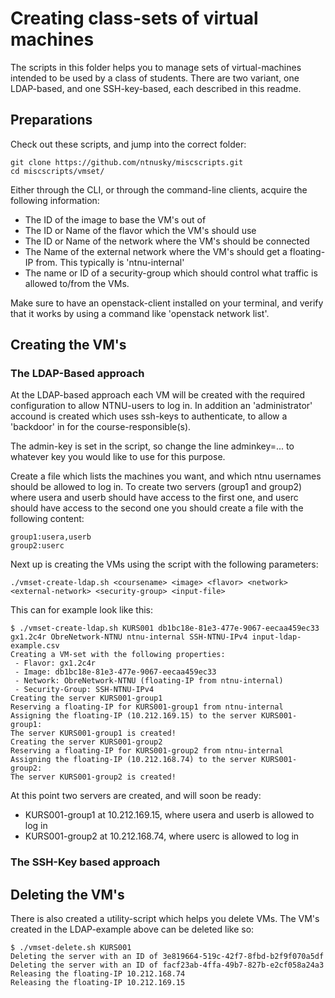 # Creating class-sets of virtual machines

The scripts in this folder helps you to manage sets of virtual-machines intended
to be used by a class of students. There are two variant, one LDAP-based, and
one SSH-key-based, each described in this readme.

## Preparations

Check out these scripts, and jump into the correct folder:

```
git clone https://github.com/ntnusky/miscscripts.git
cd miscscripts/vmset/
```

Either through the CLI, or through the command-line clients, acquire the
following information:

 - The ID of the image to base the VM's out of
 - The ID or Name of the flavor which the VM's should use
 - The ID or Name of the network where the VM's should be connected
 - The Name of the external network where the VM's should get a floating-IP
   from. This typically is 'ntnu-internal'
 - The name or ID of a security-group which should control what traffic is
   allowed to/from the VMs.

Make sure to have an openstack-client installed on your terminal, and verify
that it works by using a command like 'openstack network list'.

## Creating the VM's

### The LDAP-Based approach 

At the LDAP-based approach each VM will be created with the required
configuration to allow NTNU-users to log in. In addition an 'administrator'
accound is created which uses ssh-keys to authenticate, to allow a 'backdoor' in
for the course-responsible(s).

The admin-key is set in the script, so change the line adminkey=... to whatever
key you would like to use for this purpose.

Create a file which lists the machines you want, and which ntnu usernames should
be allowed to log in. To create two servers (group1 and group2) where usera and
userb should have access to the first one, and userc should have access to the
second one you should create a file with the following content:

```
group1:usera,userb
group2:userc
```

Next up is creating the VMs using the script with the following parameters:

```
./vmset-create-ldap.sh <coursename> <image> <flavor> <network> <external-network> <security-group> <input-file>
```

This can for example look like this:

```
$ ./vmset-create-ldap.sh KURS001 db1bc18e-81e3-477e-9067-eecaa459ec33 gx1.2c4r ObreNetwork-NTNU ntnu-internal SSH-NTNU-IPv4 input-ldap-example.csv
Creating a VM-set with the following properties:
 - Flavor: gx1.2c4r
 - Image: db1bc18e-81e3-477e-9067-eecaa459ec33
 - Network: ObreNetwork-NTNU (floating-IP from ntnu-internal)
 - Security-Group: SSH-NTNU-IPv4
Creating the server KURS001-group1
Reserving a floating-IP for KURS001-group1 from ntnu-internal
Assigning the floating-IP (10.212.169.15) to the server KURS001-group1:
The server KURS001-group1 is created!
Creating the server KURS001-group2
Reserving a floating-IP for KURS001-group2 from ntnu-internal
Assigning the floating-IP (10.212.168.74) to the server KURS001-group2:
The server KURS001-group2 is created!
```

At this point two servers are created, and will soon be ready:

 - KURS001-group1 at 10.212.169.15, where usera and userb is allowed to log in
 - KURS001-group2 at 10.212.168.74, where userc is allowed to log in

### The SSH-Key based approach

## Deleting the VM's

There is also created a utility-script which helps you delete VMs. The VM's
created in the LDAP-example above can be deleted like so:

```
$ ./vmset-delete.sh KURS001
Deleting the server with an ID of 3e819664-519c-42f7-8fbd-b2f9f070a5df
Deleting the server with an ID of facf23ab-4ffa-49b7-827b-e2cf058a24a3
Releasing the floating-IP 10.212.168.74
Releasing the floating-IP 10.212.169.15
```

